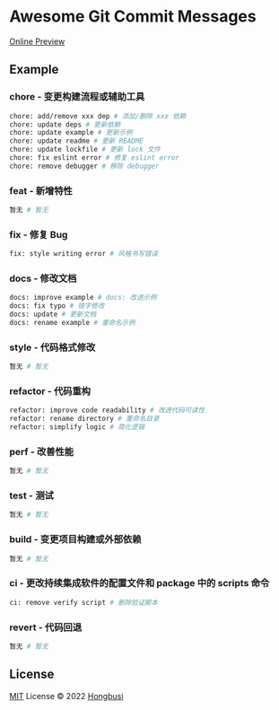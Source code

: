 # Awesome Git Commit Messages

[Online Preview](https://git.hongbusi.com)

<!-- example-start -->

## Example 

### chore - 变更构建流程或辅助工具

``` bash
chore: add/remove xxx dep # 添加/删除 xxx 依赖
chore: update deps # 更新依赖
chore: update example # 更新示例
chore: update readme # 更新 README
chore: update lockfile # 更新 lock 文件
chore: fix eslint error # 修复 eslint error
chore: remove debugger # 移除 debugger
```

### feat - 新增特性

``` bash
暂无 # 暂无
```

### fix - 修复 Bug

``` bash
fix: style writing error # 风格书写错误
```

### docs - 修改文档

``` bash
docs: improve example # docs: 改进示例
docs: fix typo # 错字修改
docs: update # 更新文档
docs: rename example # 重命名示例
```

### style - 代码格式修改

``` bash
暂无 # 暂无
```

### refactor - 代码重构

``` bash
refactor: improve code readability # 改进代码可读性
refactor: rename directory # 重命名目录
refactor: simplify logic # 简化逻辑
```

### perf - 改善性能

``` bash
暂无 # 暂无
```

### test - 测试

``` bash
暂无 # 暂无
```

### build - 变更项目构建或外部依赖

``` bash
暂无 # 暂无
```

### ci - 更改持续集成软件的配置文件和 package 中的 scripts 命令

``` bash
ci: remove verify script # 删除验证脚本
```

### revert - 代码回退

``` bash
暂无 # 暂无
```

<!-- example-end -->

## License

[MIT](./LICENSE) License © 2022 [Hongbusi](https://github.com/Hongbusi) 
